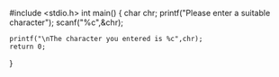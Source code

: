 
#include <stdio.h>
int main()
{
    char chr;
    printf("Please enter a suitable character");
    scanf("%c",&chr);
   
    printf("\nThe character you entered is %c",chr);
    return 0;
}
